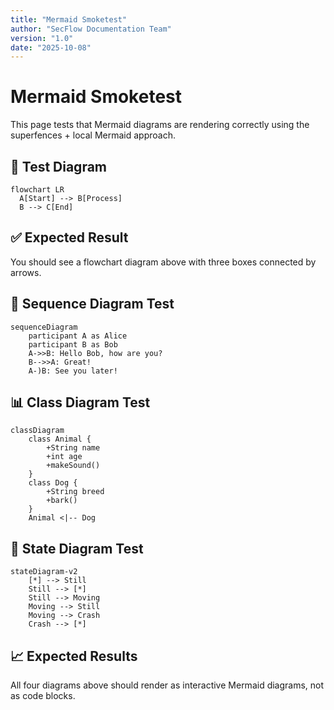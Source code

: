 ```yaml
---
title: "Mermaid Smoketest"
author: "SecFlow Documentation Team"
version: "1.0"
date: "2025-10-08"
---
```


# Mermaid Smoketest

This page tests that Mermaid diagrams are rendering correctly using the superfences + local Mermaid approach.

## 🧪 Test Diagram

```mermaid
flowchart LR
  A[Start] --> B[Process]
  B --> C[End]
```

## ✅ Expected Result

You should see a flowchart diagram above with three boxes connected by arrows.

## 🔄 Sequence Diagram Test

```mermaid
sequenceDiagram
    participant A as Alice
    participant B as Bob
    A->>B: Hello Bob, how are you?
    B-->>A: Great!
    A-)B: See you later!
```

## 📊 Class Diagram Test

```mermaid
classDiagram
    class Animal {
        +String name
        +int age
        +makeSound()
    }
    class Dog {
        +String breed
        +bark()
    }
    Animal <|-- Dog
```

## 🎯 State Diagram Test

```mermaid
stateDiagram-v2
    [*] --> Still
    Still --> [*]
    Still --> Moving
    Moving --> Still
    Moving --> Crash
    Crash --> [*]
```

## 📈 Expected Results

All four diagrams above should render as interactive Mermaid diagrams, not as code blocks.
```
